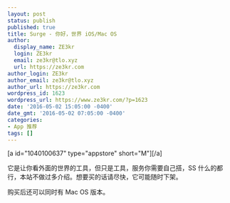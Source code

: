 ```yaml
---
layout: post
status: publish
published: true
title: Surge - 你好，世界 iOS/Mac OS
author:
  display_name: ZE3kr
  login: ZE3kr
  email: ze3kr@tlo.xyz
  url: https://ze3kr.com
author_login: ZE3kr
author_email: ze3kr@tlo.xyz
author_url: https://ze3kr.com
wordpress_id: 1623
wordpress_url: https://www.ze3kr.com/?p=1623
date: '2016-05-02 15:05:00 -0400'
date_gmt: '2016-05-02 07:05:00 -0400'
categories:
- App 推荐
tags: []
---
```

<p>[a id="1040100637" type="appstore" short="M"][/a]</p>
<p>它是让你看外面的世界的工具，但只是工具，服务你需要自己搭，SS 什么的都行，本站不做过多介绍。想要买的话请尽快，它可能随时下架。</p>
<p>购买后还可以同时有 Mac OS 版本。</p>
